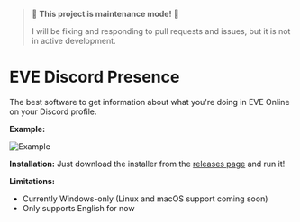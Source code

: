 > 🚧 **This project is maintenance mode!** 🚧
> 
> I will be fixing and responding to pull requests and issues, but it is not in active development.

# EVE Discord Presence

The best software to get information about what you're doing in EVE Online on your Discord profile.

**Example:**

![Example](https://doggo.ninja/ffzAm8.png)

**Installation:** Just download the installer from the [releases page](https://github.com/kognise/eve-discordrp/releases/latest) and run it!

**Limitations:**

- Currently Windows-only (Linux and macOS support coming soon)
- Only supports English for now
